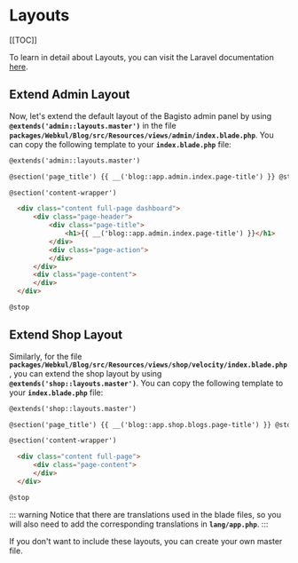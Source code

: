 # Layouts

[[TOC]]

To learn in detail about Layouts, you can visit the Laravel documentation [here](https://laravel.com/docs/10.x/blade).

## Extend Admin Layout

Now, let's extend the default layout of the Bagisto admin panel by using **`@extends('admin::layouts.master')`** in the file **`packages/Webkul/Blog/src/Resources/views/admin/index.blade.php`**. You can copy the following template to your **`index.blade.php`** file:

```html
@extends('admin::layouts.master')

@section('page_title') {{ __('blog::app.admin.index.page-title') }} @stop

@section('content-wrapper')

  <div class="content full-page dashboard">
      <div class="page-header">
          <div class="page-title">
              <h1>{{ __('blog::app.admin.index.page-title') }}</h1>
          </div>
          <div class="page-action">
          </div>
      </div>
      <div class="page-content">
      </div>
  </div>

@stop
```

## Extend Shop Layout

Similarly, for the file **`packages/Webkul/Blog/src/Resources/views/shop/velocity/index.blade.php`**, you can extend the shop layout by using **`@extends('shop::layouts.master')`**. You can copy the following template to your **`index.blade.php`** file:

```html
@extends('shop::layouts.master')

@section('page_title') {{ __('blog::app.shop.blogs.page-title') }} @stop

@section('content-wrapper')

  <div class="content full-page">
      <div class="page-content">
      </div>
  </div>

@stop
```

::: warning
Notice that there are translations used in the blade files, so you will also need to add the corresponding translations in **`lang/app.php`**.
:::

If you don't want to include these layouts, you can create your own master file.